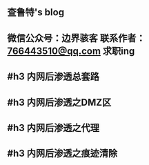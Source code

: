 ## 查鲁特's blog
**微信公众号：边界骇客**
**联系作者：766443510@qq.com**
**求职ing**
----
#h3 内网后渗透总套路
----
#h3 内网后渗透之DMZ区
----
#h3 内网后渗透之代理
---
#h3 内网后渗透之痕迹清除
---
